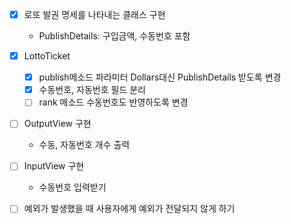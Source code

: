 - [x] 로또 발권 명세를 나타내는 클래스 구현
  - PublishDetails: 구입금액, 수동번호 포함
  
- [x] LottoTicket
  - [x] publish메소드 파라미터 Dollars대신 PublishDetails 받도록 변경
  - [x] 수동번호, 자동번호 필드 분리
  - [ ] rank 메소드 수동번호도 반영하도록 변경

- [ ] OutputView 구현
  - 수동, 자동번호 개수 출력 

- [ ] InputView 구현
  - 수동번호 입력받기

- [ ] 예외가 발생했을 때 사용자에게 예외가 전달되지 않게 하기
